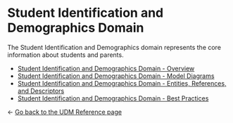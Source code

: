 # Student Identification and Demographics Domain

The Student Identification and Demographics domain represents the core
information about students and parents.

* [Student Identification and Demographics Domain - Overview](./overview.md)
* [Student Identification and Demographics Domain - Model
  Diagrams](./model-diagrams.md)
* [Student Identification and Demographics Domain - Entities, References, and
  Descriptors](./entities-references-and-descriptors.md)
* [Student Identification and Demographics Domain - Best
  Practices](./best-practices.md)

← [Go back to the UDM Reference page](../readme.md)

